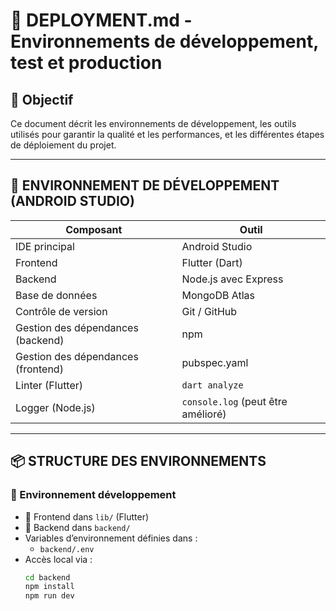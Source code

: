 # 🚀 DEPLOYMENT.md - Environnements de développement, test et production

## 📌 Objectif
Ce document décrit les environnements de développement, les outils utilisés pour garantir la qualité et les performances, et les différentes étapes de déploiement du projet.

---

## 🧪 ENVIRONNEMENT DE DÉVELOPPEMENT (ANDROID STUDIO)

| Composant | Outil |
|----------|-------|
| IDE principal | Android Studio |
| Frontend | Flutter (Dart) |
| Backend | Node.js avec Express |
| Base de données | MongoDB Atlas |
| Contrôle de version | Git / GitHub |
| Gestion des dépendances (backend) | npm |
| Gestion des dépendances (frontend) | pubspec.yaml |
| Linter (Flutter) | `dart analyze` |
| Logger (Node.js) | `console.log` (peut être amélioré) |

---

## 📦 STRUCTURE DES ENVIRONNEMENTS

### 🔹 Environnement développement

- 📂 Frontend dans `lib/` (Flutter)
- 📂 Backend dans `backend/`
- Variables d’environnement définies dans :
    - `backend/.env`
- Accès local via :
  ```bash
  cd backend
  npm install
  npm run dev
